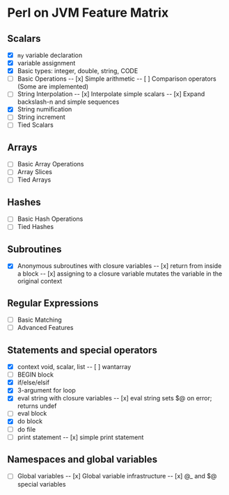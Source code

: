 # Perl on JVM Feature Matrix

## Scalars
- [x] `my` variable declaration
- [x] variable assignment
- [x] Basic types: integer, double, string, CODE
- [ ] Basic Operations
-- [x] Simple arithmetic
-- [ ] Comparison operators (Some are implemented)
- [ ] String Interpolation
-- [x] Interpolate simple scalars
-- [x] Expand backslash-n and simple sequences
- [x] String numification
- [ ] String increment
- [ ] Tied Scalars

## Arrays
- [ ] Basic Array Operations
- [ ] Array Slices
- [ ] Tied Arrays

## Hashes
- [ ] Basic Hash Operations
- [ ] Tied Hashes

## Subroutines
- [x] Anonymous subroutines with closure variables
-- [x] return from inside a block
-- [x] assigning to a closure variable mutates the variable in the original context

## Regular Expressions
- [ ] Basic Matching
- [ ] Advanced Features

## Statements and special operators
- [x] context void, scalar, list
-- [ ] wantarray
- [ ] BEGIN block
- [x] if/else/elsif
- [x] 3-argument for loop
- [x] eval string with closure variables
-- [x] eval string sets $@ on error; returns undef
- [ ] eval block
- [x] do block
- [ ] do file
- [ ] print statement
-- [x] simple print statement

## Namespaces and global variables
- [ ] Global variables
-- [x] Global variable infrastructure
-- [x] @_ and $@ special variables


